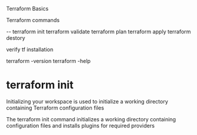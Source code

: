 
Terraform Basics

Terraform commands

--  terraform init
    terraform validate 
    terraform plan
    terraform apply
    terraform destory

verify tf installation

terraform -version
terraform -help

# terraform init
Initializing your workspace is used to initialize a working directory containing Terraform configuration
files

The terraform init command initializes a working directory containing configuration files and installs plugins for required providers

